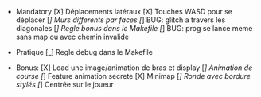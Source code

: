 - Mandatory
[X] Déplacements latéraux
[X] Touches WASD pour se déplacer
[_] Murs differents par faces
[_] BUG: glitch a travers les diagonales
[_] Regle bonus dans le Makefile
[_] BUG: prog se lance meme sans map ou avec chemin invalide

- Pratique
[_] Regle debug dans le Makefile

- Bonus:
[X] Load une image/animation de bras et display
    [_] Animation de course
    [_] Feature animation secrete
[X] Minimap
    [_] Ronde avec bordure stylés
    [_] Centrée sur le joueur
